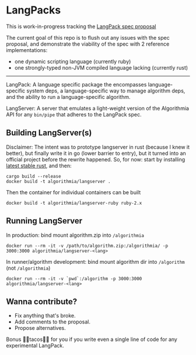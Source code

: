 # LangPacks

This is work-in-progress tracking the [LangPack spec proposal](https://docs.google.com/a/algorithmia.io/document/d/1vd80VKXX5kPIYIHpaXV-oD15aw2CyoM6vXWQLTH9MfI/edit?usp=sharing)

The current goal of this repo is to flush out any issues with the spec proposal,
and demonstrate the viability of the spec with 2 reference implementations:
- one dynamic scripting language (currently ruby)
- one strongly-typed non-JVM compiled language lacking (currently rust)

----

LangPack: A language specific package the encompasses language-specific system deps, a language-specific way to manage algorithm deps, and the ability to run a language-specific algorithm.

LangServer: A server that emulates a light-weight version of the Algorithmia API for any `bin/pipe` that adheres to the LangPack spec.

## Building LangServer(s)

Disclaimer: The intent was to prototype langserver in rust (because I knew it better), but finally write it in go (lower barrier to entry), but it turned into an official project before the rewrite happened. So, for now: start by installing [latest stable rust](https://www.rust-lang.org/downloads.html), and then:

```
cargo build --release
docker build -t algorithmia/langserver .
```

Then the container for individual containers can be built

```
docker build -t algorithmia/langserver-ruby ruby-2.x
```

## Running LangServer

In production: bind mount algorithm.zip into `/algorithmia`

```
docker run --rm -it -v /path/to/algorithm.zip:/algorithmia/ -p 3000:3000 algorithmia/langserver-<lang>
```

In runner/algorithm development: bind mount algorithm dir into `/algorithm` (not `/algorithmia`)

```
docker run --rm -it -v `pwd`:/algorithm -p 3000:3000 algorithmia/langserver-<lang>
```

## Wanna contribute?

- Fix anything that's broke.
- Add comments to the proposal.
- Propose alternatives.

Bonus 🌮🌮tacos🌮🌮 for you if you write even a single line of code for any experimental LangPack.


